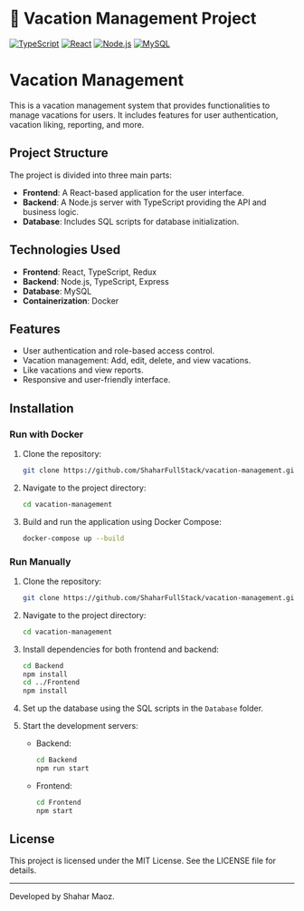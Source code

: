 # 🌴 Vacation Management Project

[![TypeScript](https://img.shields.io/badge/TypeScript-007ACC?style=for-the-badge&logo=typescript&logoColor=white)](https://www.typescriptlang.org/)
[![React](https://img.shields.io/badge/React-20232A?style=for-the-badge&logo=react&logoColor=61DAFB)](https://reactjs.org/)
[![Node.js](https://img.shields.io/badge/Node.js-339933?style=for-the-badge&logo=nodedotjs&logoColor=white)](https://nodejs.org/)
[![MySQL](https://img.shields.io/badge/MySQL-005C84?style=for-the-badge&logo=mysql&logoColor=white)](https://www.mysql.com/)


# Vacation Management

This is a vacation management system that provides functionalities to manage vacations for users. It includes features for user authentication, vacation liking, reporting, and more.

## Project Structure

The project is divided into three main parts:
- **Frontend**: A React-based application for the user interface.
- **Backend**: A Node.js server with TypeScript providing the API and business logic.
- **Database**: Includes SQL scripts for database initialization.

## Technologies Used

- **Frontend**: React, TypeScript, Redux
- **Backend**: Node.js, TypeScript, Express
- **Database**: MySQL
- **Containerization**: Docker

## Features

- User authentication and role-based access control.
- Vacation management: Add, edit, delete, and view vacations.
- Like vacations and view reports.
- Responsive and user-friendly interface.

## Installation

### Run with Docker

1. Clone the repository:
   ```bash
   git clone https://github.com/ShaharFullStack/vacation-management.git
   ```

2. Navigate to the project directory:
   ```bash
   cd vacation-management
   ```

3. Build and run the application using Docker Compose:
   ```bash
   docker-compose up --build
   ```

### Run Manually

1. Clone the repository:
   ```bash
   git clone https://github.com/ShaharFullStack/vacation-management.git
   ```

2. Navigate to the project directory:
   ```bash
   cd vacation-management
   ```

3. Install dependencies for both frontend and backend:
   ```bash
   cd Backend
   npm install
   cd ../Frontend
   npm install
   ```

4. Set up the database using the SQL scripts in the `Database` folder.

5. Start the development servers:
   - Backend:
     ```bash
     cd Backend
     npm run start
     ```
   - Frontend:
     ```bash
     cd Frontend
     npm start
     ```

## License

This project is licensed under the MIT License. See the LICENSE file for details.

---

Developed by Shahar Maoz.
